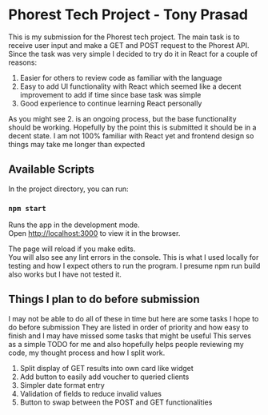 # Phorest Tech Project - Tony Prasad

This is my submission for the Phorest tech project. The main task is to receive user input and make a GET and POST
request to the Phorest API. Since the task was very simple I decided to try do it in React for a couple of reasons:

1. Easier for others to review code as familiar with the language
2. Easy to add UI functionality with React which seemed like a decent improvement to add if time since base task was simple
3. Good experience to continue learning React personally

As you might see 2. is an ongoing process, but the base functionality should be working. Hopefully by the point this is
submitted it should be in a decent state. I am not 100% familiar with React yet and frontend design so things may 
take me longer than expected

## Available Scripts

In the project directory, you can run:

### `npm start`

Runs the app in the development mode.\
Open [http://localhost:3000](http://localhost:3000) to view it in the browser.

The page will reload if you make edits.\
You will also see any lint errors in the console.
This is what I used locally for testing and how I expect others to run the program. I presume npm run build also works
but I have not tested it.

## Things I plan to do before submission

I may not be able to do all of these in time but here are some tasks I hope to do before submission
They are listed in order of priority and how easy to finish and I may have missed some tasks that might be useful
This serves as a simple TODO for me and also hopefully helps people reviewing my code, my thought process and how I 
split work.

1. Split display of GET results into own card like widget
2. Add button to easily add voucher to queried clients 
3. Simpler date format entry
4. Validation of fields to reduce invalid values
5. Button to swap between the POST and GET functionalities
